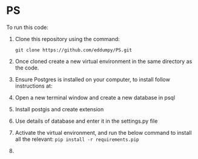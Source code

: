 # PS

To run this code:
1. Clone this repository using the command:
 
    ``git clone https://github.com/eddumpy/PS.git``
2. Once cloned create a new virtual environment in the same directory as the code.
3. Ensure Postgres is installed on your computer, to install follow instructions at: 
4. Open a new terminal window and create a new database in psql
5. Install postgis and create extension
6. Use details of database and enter it in the settings.py file

7. Activate the virtual environment, and run the below command to install all the relevant:
    ``pip install -r requirements.pip``
8. 